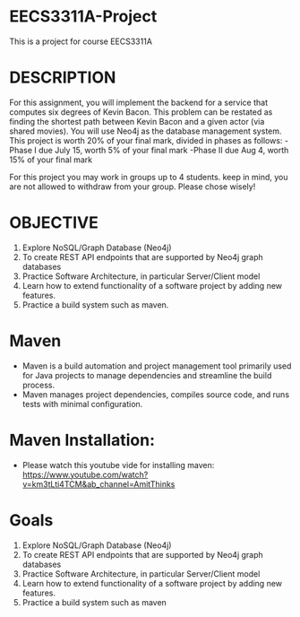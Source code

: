 # EECS3311A-Project
This is a project for course EECS3311A

# DESCRIPTION
For this assignment, you will implement the backend for a service that computes six degrees of
Kevin Bacon. This problem can be restated as finding the shortest path between Kevin Bacon
and a given actor (via shared movies). You will use Neo4j as the database management system.
This project is worth 20% of your final mark, divided in phases as follows:
-Phase I due July 15, worth 5% of your final mark
-Phase II due Aug 4, worth 15% of your final mark

For this project you may work in groups up to 4 students. keep in mind, you are not allowed to
withdraw from your group. Please chose wisely!

# OBJECTIVE
1. Explore NoSQL/Graph Database (Neo4j)
2. To create REST API endpoints that are supported by Neo4j graph databases
3. Practice Software Architecture, in particular Server/Client model
4. Learn how to extend functionality of a software project by adding new features.
5. Practice a build system such as maven.

# Maven
- Maven is a build automation and project management tool primarily used for Java projects to manage dependencies and streamline the build process.
- Maven manages project dependencies, compiles source code, and runs tests with minimal configuration.

# Maven Installation:
- Please watch this youtube vide for installing maven: https://www.youtube.com/watch?v=km3tLti4TCM&ab_channel=AmitThinks

# Goals
1. Explore NoSQL/Graph Database (Neo4j)
2. To create REST API endpoints that are supported by Neo4j graph databases
3. Practice Software Architecture, in particular Server/Client model
4. Learn how to extend functionality of a software project by adding new features.
5. Practice a build system such as maven

